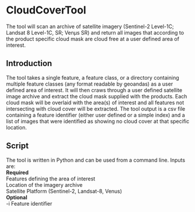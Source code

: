 # CloudCoverTool

The tool will scan an archive of satellite imagery (Sentinel-2 Level-1C; Landsat 8 Level-1C, SR; Venµs SR) 
and return all images that according to the product specific cloud mask are cloud free at a user defined
area of interest.

## Introduction
The tool takes a single feature, a feature class, or a directory containing multiple feature classes 
(any format readable by geoandas) as a user defined area of interest. It will then craws through a user defined 
satellite image archive and extract the cloud mask supplied with the products. 
Each cloud mask will be overlaid with the area(s) of interest and all features not intersecting with cloud cover
will be extracted. 
The tool output is a csv file containing a feature identifier (either user defined or a simple index) and a list
of images that were identified as showing no cloud cover at that specific location.

## Script
The tool is written in Python and can be used from a command line.
Inputs are:<br/>
<b> Required </b><br/>
Features defining the area of interest<br/>
Location of the imagery archive<br/>
Satellite Platform (Sentinel-2, Landsat-8, Venus)<br/>
<b> Optional </b><br/>
-i Feature identifier<br/>
